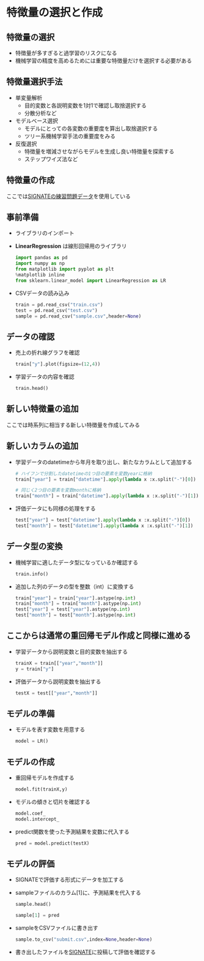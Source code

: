# 特徴量の選択と作成

## 特徴量の選択
* 特徴量が多すぎると過学習のリスクになる
* 機械学習の精度を高めるためには重要な特徴量だけを選択する必要がある

## 特徴量選択手法
* 単変量解析
  * 目的変数と各説明変数を1対1で確認し取捨選択する
  * 分散分析など
* モデルベース選択
  * モデルにとっての各変数の重要度を算出し取捨選択する
  * ツリー系機械学習手法の重要度をみる
* 反復選択
  * 特徴量を増減させながらモデルを生成し良い特徴量を探索する
  * ステップワイズ法など

## 特徴量の作成

ここでは[SIGNATEの練習問題データ](https://signate.jp/competitions/24/data)を使用している

## 事前準備
* ライブラリのインポート
* __LinearRegression__ は線形回帰用のライブラリ
  ```python
  import pandas as pd
  import numpy as np
  from matplotlib import pyplot as plt
  %matplotlib inline
  from sklearn.linear_model import LinearRegression as LR
  ```

* CSVデータの読み込み
  ```python
  train = pd.read_csv("train.csv")
  test = pd.read_csv("test.csv")
  sample = pd.read_csv("sample.csv",header=None)
  ```

## データの確認
* 売上の折れ線グラフを確認
  ```python
  train["y"].plot(figsize=(12,4))
  ```

* 学習データの内容を確認
  ```python
  train.head()
  ```

## 新しい特徴量の追加

ここでは時系列に相当する新しい特徴量を作成してみる

## 新しいカラムの追加
* 学習データのdatetimeから年月を取り出し、新たなカラムとして追加する
  ```python
  # ハイフンで分割したdatetimeの1つ目の要素を変数yearに格納
  train["year"] = train["datetime"].apply(lambda x :x.split("-")[0])

  # 同じく2つ目の要素を変数monthに格納
  train["month"] = train["datetime"].apply(lambda x :x.split("-")[1])
  ```

* 評価データにも同様の処理をする
  ```python
  test["year"] = test["datetime"].apply(lambda x :x.split("-")[0])
  test["month"] = test["datetime"].apply(lambda x :x.split("-")[1])
  ```

## データ型の変換
* 機械学習に適したデータ型になっているか確認する
  ```python
  train.info()
  ```

* 追加した列のデータの型を整数（int）に変換する
  ```python
  train["year"] = train["year"].astype(np.int)
  train["month"] = train["month"].astype(np.int)
  test["year"] = test["year"].astype(np.int)
  test["month"] = test["month"].astype(np.int)
  ```

## ここからは通常の重回帰モデル作成と同様に進める

* 学習データから説明変数と目的変数を抽出する
  ```python
  trainX = train[["year","month"]]
  y = train["y"]
  ```

* 評価データから説明変数を抽出する
  ```python
  testX = test[["year","month"]]
  ```

## モデルの準備
* モデルを表す変数を用意する
  ```python
  model = LR()
  ```

## モデルの作成
* 重回帰モデルを作成する
  ```python
  model.fit(trainX,y)
  ```

* モデルの傾きと切片を確認する
  ```python
  model.coef_
  model.intercept_
  ```

* predict関数を使った予測結果を変数に代入する
  ```python
  pred = model.predict(testX)
  ```

## モデルの評価
* SIGNATEで評価する形式にデータを加工する
* sampleファイルのカラム[1]に、予測結果を代入する
  ```python
  sample.head()

  sample[1] = pred
  ```

* sampleをCSVファイルに書き出す
  ```python
  sample.to_csv("submit.csv",index=None,header=None)
  ```

* 書き出したファイルを[SIGNATE](https://signate.jp/competitions/24/data)に投稿して評価を確認する



